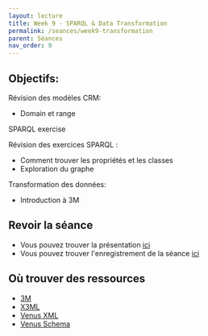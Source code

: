 ```yaml
---
layout: lecture
title: Week 9 - SPARQL & Data Transformation
permalink: /seances/week9-transformation
parent: Séances
nav_order: 9
---
```



## Objectifs:

Révision des modèles CRM:
- Domain et range

SPARQL exercise 

Révision des exercices SPARQL :
- Comment trouver les propriétés et les classes
- Exploration du graphe

Transformation des données:
- Introduction à 3M


## Revoir la séance

- Vous pouvez trouver la présentation [ici](#) 
- Vous pouvez trouver l'enregistrement de la séance [ici](#)





## Où trouver des ressources

- [3M](http://139.91.183.3/3M/)
- [X3ML](https://github.com/isl/x3ml)
- [Venus XML](../static/venus.xml)
- [Venus Schema](../static/visualContagions.png)





